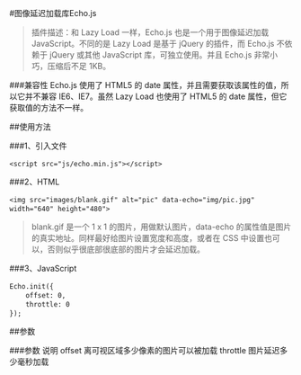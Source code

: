 #图像延迟加载库Echo.js

> 插件描述：和 Lazy Load 一样，Echo.js 也是一个用于图像延迟加载 JavaScript。不同的是 Lazy Load 是基于 jQuery 的插件，而 Echo.js 不依赖于 jQuery 或其他 JavaScript 库，可独立使用。并且 Echo.js 非常小巧，压缩后不足 1KB。

###兼容性
Echo.js 使用了 HTML5 的 date 属性，并且需要获取该属性的值，所以它并不兼容 IE6、IE7。虽然 Lazy Load 也使用了 HTML5 的 date 属性，但它获取值的方法不一样。

##使用方法

###1、引入文件

	<script src="js/echo.min.js"></script>
###2、HTML

	<img src="images/blank.gif" alt="pic" data-echo="img/pic.jpg" width="640" height="480">

> blank.gif 是一个 1 x 1 的图片，用做默认图片，data-echo 的属性值是图片的真实地址。同样最好给图片设置宽度和高度，或者在 CSS 中设置也可以，否则似乎很底部很底部的图片才会延迟加载。

###3、JavaScript

	Echo.init({
	    offset: 0,
	    throttle: 0
	});
##参数

###参数	说明
	offset	离可视区域多少像素的图片可以被加载
	throttle	图片延迟多少毫秒加载